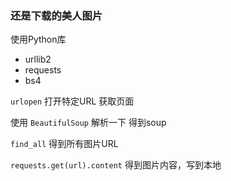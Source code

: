 ### 还是下载的美人图片

使用Python库
- urllib2
- requests
- bs4

`urlopen` 打开特定URL 获取页面

使用 `BeautifulSoup` 解析一下 得到soup

`find_all` 得到所有图片URL

`requests.get(url).content` 得到图片内容，写到本地
